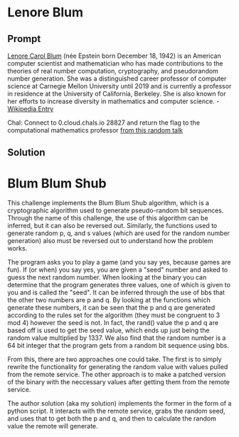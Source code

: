 # Lenore Blum

## Prompt

[Lenore Carol Blum](https://en.wikipedia.org/wiki/Lenore_Blum) (née Epstein born December 18, 1942) is an American computer scientist and mathematician who has made contributions to the theories of real number computation, cryptography, and pseudorandom number generation. She was a distinguished career professor of computer science at Carnegie Mellon University until 2019 and is currently a professor in residence at the University of California, Berkeley. She is also known for her efforts to increase diversity in mathematics and computer science. - [Wikipedia Entry](https://en.wikipedia.org/wiki/Lenore_Blum)

Chal: Connect to 0.cloud.chals.io 28827 and return the flag to the computational mathematics professor [from this random talk](https://www.youtube.com/watch?v=GlKyizqdGIY)

## Solution

# Blum Blum Shub

This challenge implements the Blum Blum Shub algorithm, which is a cryptographic algorithm used to generate pseudo-random bit sequences. Through the name of this challenge, the use of this algorithm can be inferred, but it can also be reversed out. Similarly, the functions used to generate random p, q, and s values (which are used for the random number generation) also must be reversed out to understand how the problem works. 

The program asks you to play a game (and you say yes, because games are fun). If (or when) you say yes, you are given a "seed" number and asked to guess the next random number. When looking at the binary you can determine that the program generates three values, one of which is given to you and is called the "seed". It can be inferred through the use of bbs that the other two numbers are p and q. By looking at the functions which generate these numbers, it can be seen that the p and q are generated according to the rules set for the algorithm (they must be congruent to 3 mod 4) however the seed is not. In fact, the rand() value the p and q are based off is used to get the seed value, which ends up just being the random value multiplied by 1337. We also find that the random number is a 64 bit integer that the program gets from a random bit sequence using bbs.

From this, there are two approaches one could take. The first is to simply rewrite the functionality for generating the random value with values pulled from the remote service. The other approach is to make a patched version of the binary with the neccessary values after getting them from the remote service.

The author solution (aka my solution) implements the former in the form of a python script. It interacts with the remote service, grabs the random seed, and uses that to get both the p and q, and then to calculate the random value the remote will generate.

